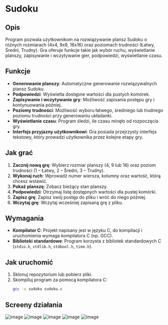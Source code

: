 # Sudoku

## Opis
Program pozwala użytkownikom na rozwiązywanie plansz Sudoku o różnych rozmiarach (4x4, 9x9, 16x16) oraz poziomach trudności (Łatwy, Średni, Trudny). Gra oferuje funkcje takie jak wybór ruchu, wyświetlanie planszy, zapisywanie i wczytywanie gier, podpowiedzi, wyświetlanie czasu. 

## Funkcje
- **Generowanie planszy**: Automatyczne generowanie rozwiązywalnych plansz Sudoku.
- **Podpowiedzi**: Wyświetla dostępne wartości dla pustych komórek.
- **Zapisywanie i wczytywanie gry**: Możliwość zapisania postępu gry i kontynuowania później.
- **Poziomy trudności**: Możliwość wyboru łatwego, średniego lub trudnego poziomu trudności przy generowaniu układanki.
- **Wyświetlanie czasu**: Program śledzi, ile czasu minęło od rozpoczęcia gry.
- **Interfejs przyjazny użytkownikowi**: Gra posiada przejrzysty interfejs tekstowy, który prowadzi użytkownika przez kolejne etapy gry.

## Jak grać
1. **Zacznij nową grę**: Wybierz rozmiar planszy (4, 9 lub 16) oraz poziom trudności (1 – Łatwy, 2 – Średni, 3 – Trudny).
2. **Wykonaj ruch**: Wprowadź numer wiersza, kolumny oraz wartość, którą chcesz wstawić.
3. **Pokaż planszę**: Zobacz bieżący stan planszy.
4. **Podpowiedzi**: Otrzymaj listę dostępnych wartości dla pustej komórki.
5. **Zapisz grę**: Zapisz swój postęp do pliku i wróć do niego później.
6. **Wczytaj grę**: Wczytaj wcześniej zapisaną grę z pliku.

## Wymagania
- **Kompilator C**: Projekt napisany jest w języku C, do kompilacji i uruchomienia wymaga kompilatora C (np. GCC).
- **Biblioteki standardowe**: Program korzysta z bibliotek standardowych C (`stdio.h`, `stdlib.h`, `stdbool.h`, `time.h`).

## Jak uruchomić
1. Sklonuj repozytorium lub pobierz pliki.
2. Skompiluj program za pomocą kompilatora C:
   ```bash
   gcc -o sudoku sudoku.c

## Screeny działania
![image](https://github.com/user-attachments/assets/f00103f0-d901-46dd-b561-fa72009f0b2c)
![image](https://github.com/user-attachments/assets/8a944334-bffe-4c5f-962a-51e70b14084f)
![image](https://github.com/user-attachments/assets/fee3def7-2e03-4290-a6e8-6c4efb60f6ce)
![image](https://github.com/user-attachments/assets/c73eaebf-d3ab-495f-91e3-ae52d71ea69e)
![image](https://github.com/user-attachments/assets/c875756d-f31e-41c3-a2f0-326da3b052dd)

